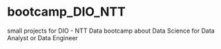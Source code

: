 # bootcamp_DIO_NTT
small projects for DIO - NTT Data bootcamp about Data Science for Data Analyst or Data Engineer
